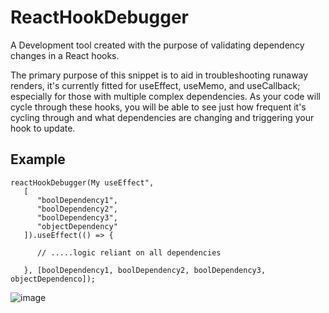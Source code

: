 # ReactHookDebugger
A Development tool created with the purpose of validating dependency changes in a React hooks.

The primary purpose of this snippet is to aid in troubleshooting runaway renders, it's currently fitted for useEffect, useMemo, and useCallback; especially for those with multiple complex dependencies. As your code will cycle through these hooks, you will be able to see just how frequent it's cycling through and what dependencies are changing and triggering your hook to update.

## Example

```
reactHookDebugger(My useEffect",
   [
      "boolDependency1",
      "boolDependency2",
      "boolDependency3",
      "objectDependency"
   ]).useEffect(() => {
   
      // .....logic reliant on all dependencies
   
   }, [boolDependency1, boolDependency2, boolDependency3, objectDependenco]);

```
![image](https://github.com/NathanTrost/ReactHookDebugger/assets/12831882/97552c7e-eb8e-4982-854a-b15987a31087)


